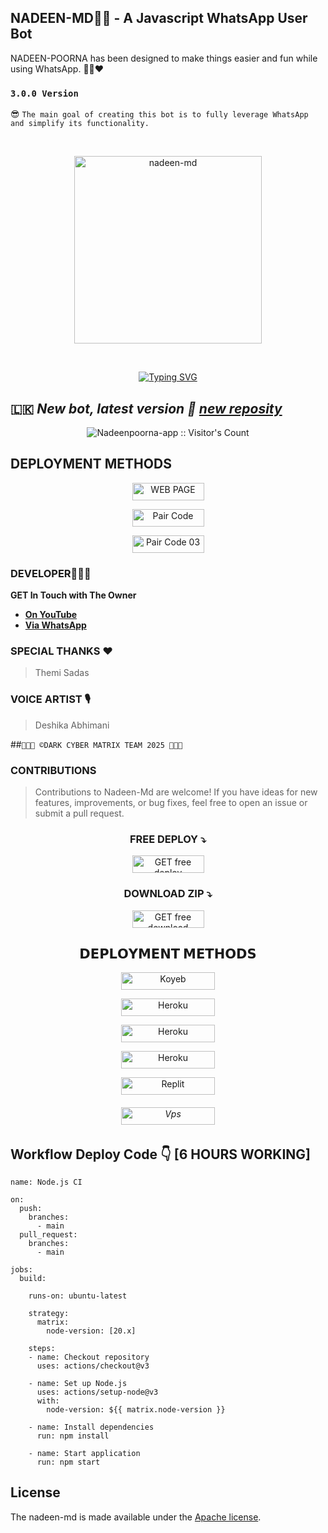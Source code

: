 ## NADEEN-MD👨‍💻 - A Javascript WhatsApp User Bot
NADEEN-POORNA has been designed to make things easier and fun while using WhatsApp. 👨‍💻❤️
### `3.0.0 Version`
😎 `The main goal of creating this bot is to fully leverage WhatsApp and simplify its functionality.`

<br>
<p align="center">  
  <a href="https://files.catbox.moe/79bgkk.jpg">
    <img alt="nadeen-md" height="300" src="https://files.catbox.moe/79bgkk.jpg">
    
  
  </a>
</p>  


<br>

<p align="center">
<a href="https://git.io/typing-svg"><img src="https://readme-typing-svg.demolab.com?font=Fira+Code&weight=700&size=33&pause=1000&color=5513F7&width=435&lines=NADEEN+MD+WHATSAPP+BOT+V3" alt="Typing SVG" /></a>
</p>

## 🇱🇰 ***New bot, latest version 🎉 [new reposity](https://github.com/NADEENbotx/NADEEN-MD)***

  
<p align="center"><img src="https://profile-counter.glitch.me/{Nadeenpoorna-app}/count.svg" alt="Nadeenpoorna-app :: Visitor's Count" /></p>

 ## DEPLOYMENT METHODS

<p align="center">
<a href='https://nadeenmd.vercel.app/' target="_blank"><img alt='WEB PAGE' src='https://img.shields.io/badge/-Web%20Page-blue?style=for-the-badge&logo=google&logoColor=white'/< width=115 height=28/p></a>

<p align="center">
<a href='https://nadeen-md-qr.onrender.com/pair' target="_blank"><img alt='Pair Code ' src='https://img.shields.io/badge/-Pair Code-darkgreen?style=for-the-badge&logo=Whatsapp&logoColor=white'/< width=115 height=28/p></a>

<p align="center">
<a href='https://nadeenmd.onrender.com/qr' target="_blank"><img alt='Pair Code 03' src='https://img.shields.io/badge/-Qr Code-darkgreen?style=for-the-badge&logo=Whatsapp&logoColor=white'/< width=115 height=28/p></a>
  
### DEVELOPER👨🏻‍💻
**GET In Touch with The Owner**
- [**On YouTube**](https://youtube.com/@NADEEN-MD)
- [**Via WhatsApp**](https://wa.me/94711451319)

### SPECIAL THANKS ❤ 
> Themi Sadas

### VOICE ARTIST 🎙
> Deshika Abhimani

##`👨🏻‍💻 ©DARK CYBER MATRIX TEAM 2025 👨🏻‍💻`


### CONTRIBUTIONS 
> Contributions to Nadeen-Md are welcome! If you have ideas for new features, improvements, or bug fixes, feel free to open an issue or submit a pull request.

<h3 align="center">FREE DEPLOY ⤵</h3>
<p align="center">
<a href='https://www.youtube.com/watch?v=S-YOOsTvteE&t=17s' target="_blank"><img alt='GET free deploy' src='https://img.shields.io/badge/-Watch Free Deploy-darkred?style=for-the-badge&logo=Youtube&logoColor=white'/< width=115 height=28/p></a>

<h3 align="center">DOWNLOAD ZIP ⤵</h3>
<p align="center">
<a href='https://www.mediafire.com/file/idrxpkgp3bdfyt8/NADEEN-MD.zip/file'&t=17s' target="_blank"><img alt='GET free download' src='https://img.shields.io/badge/-Download%20Zip-black?style=for-the-badge&logo=mediafire&logoColor=white'/< width=115 height=28/p></a>

<h2 align="center">𝗗𝗘𝗣𝗟𝗢𝗬𝗠𝗘𝗡𝗧 𝗠𝗘𝗧𝗛𝗢𝗗𝗦</h2>

<p align="center">
<a href='https://www.koyeb.com/static/images/deploy/button.svg)](https://app.koyeb.com/apps/deploy?type=git&repository=https://github.com/NADEENbotx/NADEEN-MD&branch=main&env[SESSION_ID]&env[OWNER_NUMBER]=94711451319&env[MONGODB_URI]&&env[OWNER_NAME]=Nadeen&env[KOYEB_API]&env[AUTO_READ_STATUS]=false&env[ANTI_BAD_WORD]=fuck,huththa,pakaya&env[ALWAYS_ONLINE]=true&env[PREFIX]=.&env[ALIVE_IMG]=https://telegra.ph/file/c7ce95554df8fcfa85680.jpg&env[ALIVE_MSJ]=IAmOnline&env[AUTO_RESTART]=true&env[SUDO]=94711451319&env[READ_MESSAGE]=false&env[DISABLE_PM]=false&env[DL_SIZE]=500&env[WORK_TYPE]=public&env[THEME]=NADEEN-MD&env[PACK_INFO]=nadeen;madebynadeenpoorna&name=nadeen-md&env[KOYEB_NAME]=nadeen-md&env[ANTILINK_VALUES]=chat.whatsapp.com&env[PORT]=8000' target="_blank"><img alt='Koyeb' src='https://img.shields.io/badge/-koyeb deploy-blue?style=for-the-badge&logo=koyeb&logoColor=white'/< width=150 height=28/p></a>


<p align="center">
<a href='https://dashboard.heroku.com/new?button-url=https://github.com/NADEENbotz/NADEEN-MD&template=https://github.com/NADEENbotz/NADEEN-MD.git' target="_blank"><img alt='Heroku' src='https://img.shields.io/badge/-heroku ‎ deploy-blue?style=for-the-badge&logo=heroku&logoColor=white'/< width=150 height=28/p></a>

<p align="center">
<a href='https://railway.app/new' target="_blank"><img alt='Heroku' src='https://img.shields.io/badge/-railway deploy-blue?style=for-the-badge&logo=railway&logoColor=white'/< width=150 height=28/p></a>

<p align="center">
<a href='https://dashboard.render.com/web/new' target="_blank"><img alt='Heroku' src='https://img.shields.io/badge/-Render deploy-blue?style=for-the-badge&logo=render&logoColor=white'/< width=150 height=28/p></a>

<p align="center">
<a href='https://replit.com/~' target="_blank"><img alt='Replit' src='https://img.shields.io/badge/-Replit Deploy-blue?style=for-the-badge&logo=replit&logoColor=white'/< width=150 height=28/p></a> <h6>

<p align="center">
<a href='[https://github.com/Nadeenpoorna-lkz/NADEEN-MD](https://github.com/NADEENbotx/NADEEN-MD)/blob/main/deploy-on-vps.md' target="_blank"><img alt='Vps' src='https://img.shields.io/badge/-Vps Deploy-blue?style=for-the-badge&logo=Vps&logoColor=white'/< width=150 height=28/p></a> <h6>

  

  </a>
</p>  

## Workflow Deploy Code 👇 [6 HOURS WORKING]


```
name: Node.js CI

on:
  push:
    branches:
      - main
  pull_request:
    branches:
      - main

jobs:
  build:

    runs-on: ubuntu-latest

    strategy:
      matrix:
        node-version: [20.x]

    steps:
    - name: Checkout repository
      uses: actions/checkout@v3

    - name: Set up Node.js
      uses: actions/setup-node@v3
      with:
        node-version: ${{ matrix.node-version }}

    - name: Install dependencies
      run: npm install

    - name: Start application
      run: npm start
```
## License

The nadeen-md is made available under the [Apache license](https://github.com/NADEENbotz/NADEEN-MD/blob/main/LICENSE). 

